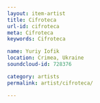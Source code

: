 ```yaml
---
layout: item-artist
title: Cifroteca
url-id: cifroteca
meta: Cifroteca
keywords: Cifroteca

name: Yuriy Iofik
location: Crimea, Ukraine
soundcloud-id: 728376

category: artists
permalink: artist/cifroteca/

---
```



